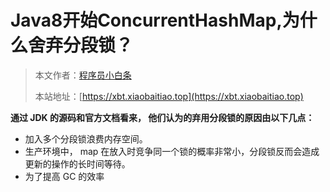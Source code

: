 # Java8开始ConcurrentHashMap,为什么舍弃分段锁？

> 本文作者：[程序员小白条](https://github.com/luoye6)
>
> 本站地址：[https://xbt.xiaobaitiao.top](https://xbt.xiaobaitiao.top)

**通过 JDK 的源码和官方文档看来， 他们认为的弃用分段锁的原因由以下几点：**

- 加入多个分段锁浪费内存空间。
- 生产环境中， map 在放入时竞争同一个锁的概率非常小，分段锁反而会造成更新的操作的长时间等待。
- 为了提高 GC 的效率